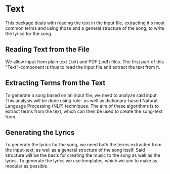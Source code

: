 <!--
  * @author Val Richter
 -->

# Text

This package deals with reading the text in the input file, extracting it's most common terms and using those and a general structure of the song, to write the lyrics for the song.

## Reading Text from the File

We allow input from plain text (.txt) and PDF (.pdf) files. The first part of this "Text"-component is thus to read the input file and extract the text from it.

## Extracting Terms from the Text

To generate a song based on an input file, we need to analyze said input. This analysis will be done using rule- as well as dictionary-based Natural Language Processing (NLP) techniques. The aim of these algorithms is to extract terms from the text, which can then be used to create the song-text from.

## Generating the Lyrics

To generate the lyrics for the song, we need both the terms extracted from the input-text, as well as a general structure of the song itself. Said structure will be the basis for creating the music to the song as well as the lyrics. To generate the lyrics we use templates, which we aim to make as modular as possible.
